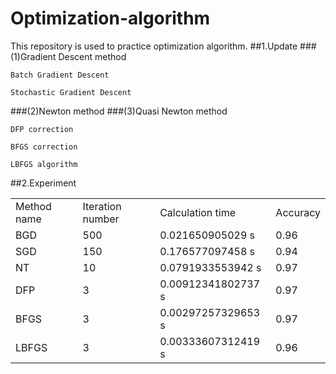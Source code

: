 # Optimization-algorithm
This repository is used to practice optimization algorithm.
##1.Update
###(1)Gradient Descent method

    Batch Gradient Descent
    
    Stochastic Gradient Descent
    
###(2)Newton method
###(3)Quasi Newton method

    DFP correction
      
    BFGS correction
    
    LBFGS algorithm
##2.Experiment

<table>
<tr>
<td> Method name </td> <td> Iteration number</td> <td> Calculation time </td> <td> Accuracy </td>
</tr>
<tr>
<td> BGD </td> <td> 500 </td> <td> 0.021650905029 s </td><td> 0.96 </td>
</tr>
<tr>
<td> SGD </td> <td> 150 </td> <td> 0.176577097458 s </td><td> 0.94 </td>
</tr>
<tr>
<td> NT </td> <td> 10 </td> <td> 0.0791933553942 s </td><td> 0.97 </td>
</tr>
<tr>
<td> DFP </td> <td> 3 </td> <td> 0.00912341802737 s </td> <td> 0.97 </td>
</tr>
<tr>
<td> BFGS </td> <td> 3 </td> <td> 0.00297257329653 s </td><td> 0.97 </td>
</tr>
<tr>
<td> LBFGS </td> <td> 3 </td> <td> 0.00333607312419 s </td><td> 0.96 </td>
</tr>
</table>
